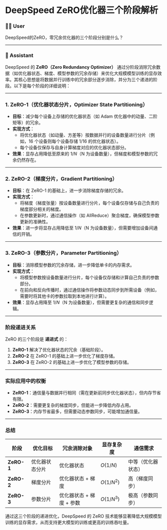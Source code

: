 # DeepSpeed ZeRO优化器三个阶段解析

### 🧑‍💻 User

DeepSpeed的ZeRO，零冗余优化器的三个阶段分别是什么？

---

### 🤖 Assistant

DeepSpeed 的 **ZeRO（Zero Redundancy Optimizer）** 通过分阶段消除冗余数据（如优化器状态、梯度、模型参数的冗余存储）来优化大规模模型训练的显存效率。其核心思想是将数据并行训练中的冗余部分逐步消除，并分为三个递进的阶段。以下是每个阶段的详细说明：

---

### **1. ZeRO-1（优化器状态分片，Optimizer State Partitioning）**
- **目标**：减少每个设备上存储的优化器状态（如 Adam 优化器中的动量、二阶矩等）的冗余。
- **实现方式**：
  - 将优化器状态（如动量、方差等）按数据并行的设备数量进行分片（例如，16 个设备则每个设备存储 1/16 的优化器状态）。
  - 每个设备仅保存与自身计算梯度对应的优化器状态部分。
- **效果**：显存占用降低至原来的 $1/N$（N 为设备数量），但梯度和模型参数的冗余仍然存在。

---

### **2. ZeRO-2（梯度分片，Gradient Partitioning）**
- **目标**：在 ZeRO-1 的基础上，进一步消除梯度存储的冗余。
- **实现方式**：
  - 将梯度（梯度张量）按设备数量进行分片，每个设备仅存储与自己负责的梯度部分相关的梯度。
  - 在参数更新时，通过通信操作（如 AllReduce）聚合梯度，确保模型参数更新的准确性。
- **效果**：进一步将显存占用降低至 $1/N$（N 为设备数量），但需要增加设备间通信的开销。

---

### **3. ZeRO-3（参数分片，Parameter Partitioning）**
- **目标**：消除模型参数的冗余存储，进一步降低单卡的内存需求。
- **实现方式**：
  - 将模型参数按设备数量进行分片，每个设备仅存储和计算自己负责的参数部分。
  - 在前向和反向传播时，通过通信操作将参数动态同步到所需设备（例如，需要时将其他卡的参数拉取到本地进行计算）。
- **效果**：显存占用降至 $1/N$（N 为设备数量），但需要更复杂的通信和同步逻辑。

---

### **阶段递进关系**
ZeRO 的三个阶段是 **递进式** 的：
1. **ZeRO-1** 解决了优化器状态的冗余（基础阶段）。
2. **ZeRO-2** 在 ZeRO-1 的基础上进一步优化了梯度存储。
3. **ZeRO-3** 在 ZeRO-2 的基础上进一步优化了模型参数的存储。

---

### **实际应用中的权衡**
- **ZeRO-1**：通信量与数据并行相同（需在更新前同步优化器状态），但内存节省有限。
- **ZeRO-2**：需要更复杂的梯度同步，但能进一步降低内存占用。
- **ZeRO-3**：内存节省最多，但需要动态参数同步，可能增加通信量。

---

### **总结**
| **阶段**       | 优化目标         | 冗余消除对象       | 显存复杂度         | 通信需求           |
|----------------|------------------|--------------------|--------------------|--------------------|
| **ZeRO-1**     | 优化器状态分片   | 优化器状态         | $O(1/N)$         | 中等（优化器状态） |
| **ZeRO-2**     | 梯度分片         | 优化器状态 + 梯度  | $O(1/N^2)$       | 高（梯度同步）     |
| **ZeRO-3**     | 参数分片         | 优化器状态 + 梯度 + 参数 | $O(1/N^3)$     | 极高（参数同步）   |

通过这三个阶段的递进优化，DeepSpeed 的 ZeRO 技术能够显著降低大规模模型训练的显存需求，从而支持更大模型的训练或更高的训练吞吐量。
